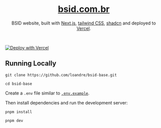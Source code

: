 <div align="center">
    <a href="https://bsid.loandre.com/"><h1 align="center">bsid.com.br</h1></a>

BSID website, built with [Next.js](https://nextjs.org/), [tailwind CSS](https://tailwindcss.com/), [shadcn](https://ui.shadcn.com/) and deployed to [Vercel](https://vercel.com/).

</div>

<br/>


[![Deploy with Vercel](https://vercel.com/button)](https://bsid.loandre.com/)

## Running Locally


```sh-session
git clone https://github.com/loandre/bsid-base.git
```

```sh-session
cd bsid-base
```


Create a `.env` file similar to [`.env.example`](https://github.com/chronark/chronark.com/blob/main/.env.example).

Then install dependencies and run the development server:
```sh-session
pnpm install
```

```sh-session
pnpm dev
```

